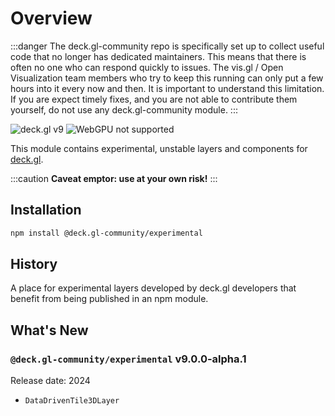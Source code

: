 # Overview

:::danger
The deck.gl-community repo is specifically set up to collect useful code that no longer has dedicated maintainers. This means that there is often no one who can respond quickly to issues. The vis.gl / Open Visualization team members who try to keep this running can only put a few hours into it every now and then. It is important to understand this limitation. If you are expect timely fixes, and you are not able to contribute them yourself, do not use any deck.gl-community module.
:::

![deck.gl v9](https://img.shields.io/badge/deck.gl-v9-green.svg?style=flat-square")
![WebGPU not supported](https://img.shields.io/badge/webgpu-no-red.svg?style=flat-square")

This module contains experimental, unstable layers and components for [deck.gl](https://deck.gl).

:::caution
**Caveat emptor: use at your own risk!**
:::

## Installation

```bash
npm install @deck.gl-community/experimental
```

## History

A place for experimental layers developed by deck.gl developers that benefit from being published in an npm module.

## What's New

### `@deck.gl-community/experimental` v9.0.0-alpha.1

Release date: 2024

- `DataDrivenTile3DLayer`
